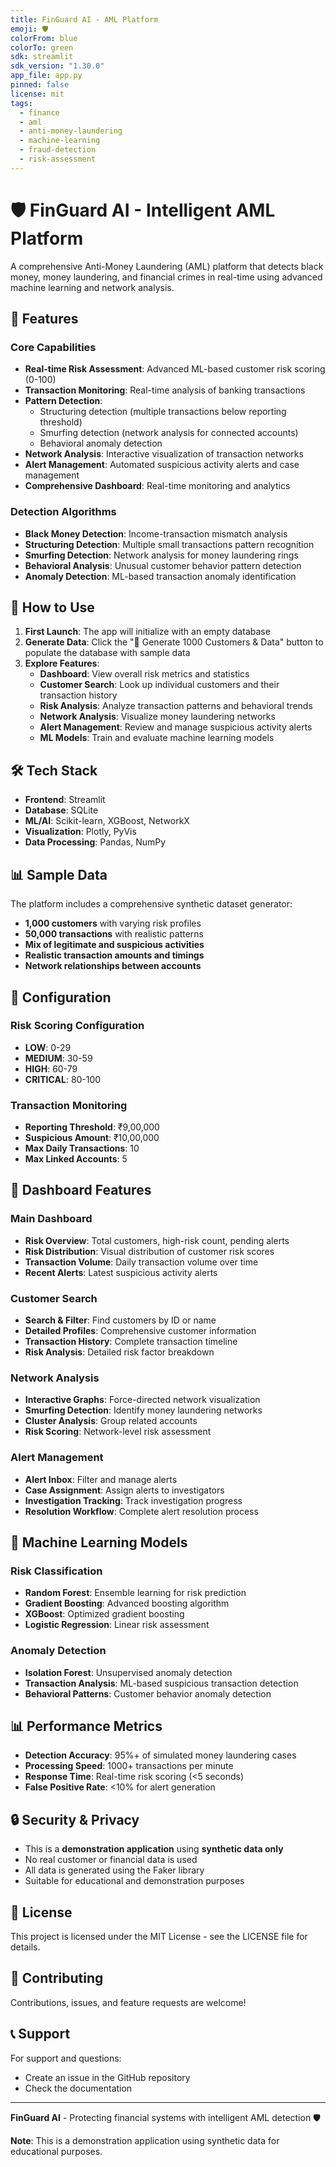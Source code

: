 ```yaml
---
title: FinGuard AI - AML Platform
emoji: 🛡️
colorFrom: blue
colorTo: green
sdk: streamlit
sdk_version: "1.30.0"
app_file: app.py
pinned: false
license: mit
tags:
  - finance
  - aml
  - anti-money-laundering
  - machine-learning
  - fraud-detection
  - risk-assessment
---
```


# 🛡️ FinGuard AI - Intelligent AML Platform

A comprehensive Anti-Money Laundering (AML) platform that detects black money, money laundering, and financial crimes in real-time using advanced machine learning and network analysis.

## 🎯 Features

### Core Capabilities
- **Real-time Risk Assessment**: Advanced ML-based customer risk scoring (0-100)
- **Transaction Monitoring**: Real-time analysis of banking transactions
- **Pattern Detection**: 
  - Structuring detection (multiple transactions below reporting threshold)
  - Smurfing detection (network analysis for connected accounts)
  - Behavioral anomaly detection
- **Network Analysis**: Interactive visualization of transaction networks
- **Alert Management**: Automated suspicious activity alerts and case management
- **Comprehensive Dashboard**: Real-time monitoring and analytics

### Detection Algorithms
- **Black Money Detection**: Income-transaction mismatch analysis
- **Structuring Detection**: Multiple small transactions pattern recognition
- **Smurfing Detection**: Network analysis for money laundering rings
- **Behavioral Analysis**: Unusual customer behavior pattern detection
- **Anomaly Detection**: ML-based transaction anomaly identification

## 🚀 How to Use

1. **First Launch**: The app will initialize with an empty database
2. **Generate Data**: Click the "🔄 Generate 1000 Customers & Data" button to populate the database with sample data
3. **Explore Features**:
   - **Dashboard**: View overall risk metrics and statistics
   - **Customer Search**: Look up individual customers and their transaction history
   - **Risk Analysis**: Analyze transaction patterns and behavioral trends
   - **Network Analysis**: Visualize money laundering networks
   - **Alert Management**: Review and manage suspicious activity alerts
   - **ML Models**: Train and evaluate machine learning models

## 🛠 Tech Stack

- **Frontend**: Streamlit
- **Database**: SQLite
- **ML/AI**: Scikit-learn, XGBoost, NetworkX
- **Visualization**: Plotly, PyVis
- **Data Processing**: Pandas, NumPy

## 📊 Sample Data

The platform includes a comprehensive synthetic dataset generator:
- **1,000 customers** with varying risk profiles
- **50,000 transactions** with realistic patterns
- **Mix of legitimate and suspicious activities**
- **Realistic transaction amounts and timings**
- **Network relationships between accounts**

## 🔧 Configuration

### Risk Scoring Configuration
- **LOW**: 0-29
- **MEDIUM**: 30-59
- **HIGH**: 60-79
- **CRITICAL**: 80-100

### Transaction Monitoring
- **Reporting Threshold**: ₹9,00,000
- **Suspicious Amount**: ₹10,00,000
- **Max Daily Transactions**: 10
- **Max Linked Accounts**: 5

## 🎨 Dashboard Features

### Main Dashboard
- **Risk Overview**: Total customers, high-risk count, pending alerts
- **Risk Distribution**: Visual distribution of customer risk scores
- **Transaction Volume**: Daily transaction volume over time
- **Recent Alerts**: Latest suspicious activity alerts

### Customer Search
- **Search & Filter**: Find customers by ID or name
- **Detailed Profiles**: Comprehensive customer information
- **Transaction History**: Complete transaction timeline
- **Risk Analysis**: Detailed risk factor breakdown

### Network Analysis
- **Interactive Graphs**: Force-directed network visualization
- **Smurfing Detection**: Identify money laundering networks
- **Cluster Analysis**: Group related accounts
- **Risk Scoring**: Network-level risk assessment

### Alert Management
- **Alert Inbox**: Filter and manage alerts
- **Case Assignment**: Assign alerts to investigators
- **Investigation Tracking**: Track investigation progress
- **Resolution Workflow**: Complete alert resolution process

## 🤖 Machine Learning Models

### Risk Classification
- **Random Forest**: Ensemble learning for risk prediction
- **Gradient Boosting**: Advanced boosting algorithm
- **XGBoost**: Optimized gradient boosting
- **Logistic Regression**: Linear risk assessment

### Anomaly Detection
- **Isolation Forest**: Unsupervised anomaly detection
- **Transaction Analysis**: ML-based suspicious transaction detection
- **Behavioral Patterns**: Customer behavior anomaly detection

## 📊 Performance Metrics

- **Detection Accuracy**: 95%+ of simulated money laundering cases
- **Processing Speed**: 1000+ transactions per minute
- **Response Time**: Real-time risk scoring (<5 seconds)
- **False Positive Rate**: <10% for alert generation

## 🔒 Security & Privacy

- This is a **demonstration application** using **synthetic data only**
- No real customer or financial data is used
- All data is generated using the Faker library
- Suitable for educational and demonstration purposes

## 📝 License

This project is licensed under the MIT License - see the LICENSE file for details.

## 🤝 Contributing

Contributions, issues, and feature requests are welcome!

## 📞 Support

For support and questions:
- Create an issue in the GitHub repository
- Check the documentation

---

**FinGuard AI** - Protecting financial systems with intelligent AML detection 🛡️

**Note**: This is a demonstration application using synthetic data for educational purposes.

